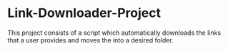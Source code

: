 # Link-Downloader-Project
This project consists of a script which automatically downloads the links that a user provides and moves the into a desired folder.
